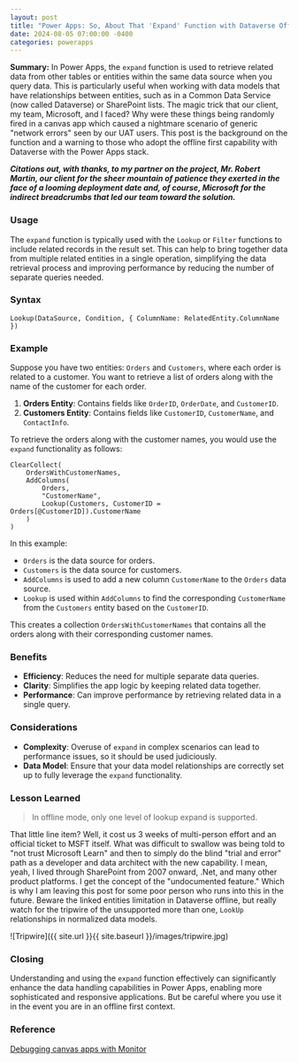 ```yaml
---
layout: post
title: "Power Apps: So, About That 'Expand' Function with Dataverse Offline First Mode..."
date: 2024-08-05 07:00:00 -0400
categories: powerapps
---
```


**Summary:** In Power Apps, the `expand` function is used to retrieve related data from other tables or entities within the same data source when you query data. This is particularly useful when working with data models that have relationships between entities, such as in a Common Data Service (now called Dataverse) or SharePoint lists. The magic trick that our client, my team, Microsoft, and I faced? Why were these things being randomly fired in a canvas app which caused a nightmare scenario of generic "network errors" seen by our UAT users. This post is the background on the function and a warning to those who adopt the offline first capability with Dataverse with the Power Apps stack.

***Citations out, with thanks, to my partner on the project, Mr. Robert Martin, our client for the sheer mountain of patience they exerted in the face of a looming deployment date and, of course, Microsoft for the indirect breadcrumbs that led our team toward the solution.***

<!--more-->

### Usage

The `expand` function is typically used with the `Lookup` or `Filter` functions to include related records in the result set. This can help to bring together data from multiple related entities in a single operation, simplifying the data retrieval process and improving performance by reducing the number of separate queries needed.

### Syntax

```powerapps
Lookup(DataSource, Condition, { ColumnName: RelatedEntity.ColumnName })
```

### Example

Suppose you have two entities: `Orders` and `Customers`, where each order is related to a customer. You want to retrieve a list of orders along with the name of the customer for each order.

1. **Orders Entity**: Contains fields like `OrderID`, `OrderDate`, and `CustomerID`.
2. **Customers Entity**: Contains fields like `CustomerID`, `CustomerName`, and `ContactInfo`.

To retrieve the orders along with the customer names, you would use the `expand` functionality as follows:

```powerapps
ClearCollect(
    OrdersWithCustomerNames,
    AddColumns(
        Orders,
        "CustomerName",
        Lookup(Customers, CustomerID = Orders[@CustomerID]).CustomerName
    )
)
```

In this example:
- `Orders` is the data source for orders.
- `Customers` is the data source for customers.
- `AddColumns` is used to add a new column `CustomerName` to the `Orders` data source.
- `Lookup` is used within `AddColumns` to find the corresponding `CustomerName` from the `Customers` entity based on the `CustomerID`.

This creates a collection `OrdersWithCustomerNames` that contains all the orders along with their corresponding customer names.

### Benefits

- **Efficiency**: Reduces the need for multiple separate data queries.
- **Clarity**: Simplifies the app logic by keeping related data together.
- **Performance**: Can improve performance by retrieving related data in a single query.

### Considerations

- **Complexity**: Overuse of `expand` in complex scenarios can lead to performance issues, so it should be used judiciously.
- **Data Model**: Ensure that your data model relationships are correctly set up to fully leverage the `expand` functionality.

### Lesson Learned

> In offline mode, only one level of lookup expand is supported.

That little line item? Well, it cost us 3 weeks of multi-person effort and an official ticket to MSFT itself. What was difficult to swallow was being told to "not trust Microsoft Learn" and then to simply do the blind "trial and error" path as a developer and data architect with the new capability. I mean, yeah, I lived through SharePoint from 2007 onward, .Net, and many other product platforms. I get the concept of the "undocumented feature." Which is why I am leaving this post for some poor person who runs into this in the future. Beware the linked entities limitation in Dataverse offline, but really watch for the tripwire of the unsupported more than one, `LookUp` relationships in normalized data models.

![Tripwire]({{ site.url }}{{ site.baseurl }}/images/tripwire.jpg)

### Closing

Understanding and using the `expand` function effectively can significantly enhance the data handling capabilities in Power Apps, enabling more sophisticated and responsive applications. But be careful where you use it in the event you are in an offline first context.

### Reference
[Debugging canvas apps with Monitor](https://learn.microsoft.com/en-us/power-apps/maker/monitor-canvasapps)